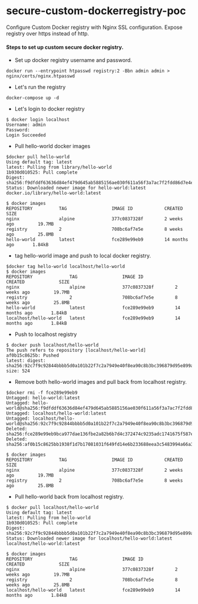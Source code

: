 # secure-custom-dockerregistry-poc
Configure Custom Docker registry with Nginx SSL configuration. Expose registry over https instead of http.


#### Steps to set up custom secure docker registry.

* Set up docker registry username and password.
```
docker run --entrypoint htpasswd registry:2 -Bbn admin admin > nginx/certs/nginx.htpasswd
```

* Let's run the registry
```
docker-compose up -d
```

* Let's login to docker registry
```
$ docker login localhost
Username: admin
Password: 
Login Succeeded
```

* Pull hello-world docker images
```
$docker pull hello-world
Using default tag: latest
latest: Pulling from library/hello-world
1b930d010525: Pull complete 
Digest: sha256:f9dfddf63636d84ef479d645ab5885156ae030f611a56f3a7ac7f2fdd86d7e4e
Status: Downloaded newer image for hello-world:latest
docker.io/library/hello-world:latest

$ docker images
REPOSITORY          TAG                 IMAGE ID            CREATED             SIZE
nginx               alpine              377c0837328f        2 weeks ago         19.7MB
registry            2                   708bc6af7e5e        8 weeks ago         25.8MB
hello-world         latest              fce289e99eb9        14 months ago       1.84kB
```

* tag hello-world image and push to local docker registry.
```
$docker tag hello-world localhost/hello-world
$ docker images
REPOSITORY              TAG                 IMAGE ID            CREATED             SIZE
nginx                   alpine              377c0837328f        2 weeks ago         19.7MB
registry                2                   708bc6af7e5e        8 weeks ago         25.8MB
hello-world             latest              fce289e99eb9        14 months ago       1.84kB
localhost/hello-world   latest              fce289e99eb9        14 months ago       1.84kB
```

* Push to localhost registry
```
$ docker push localhost/hello-world
The push refers to repository [localhost/hello-world]
af0b15c8625b: Pushed 
latest: digest: sha256:92c7f9c92844bbbb5d0a101b22f7c2a7949e40f8ea90c8b3bc396879d95e899a size: 524
```

* Remove both hello-world images and pull back from localhost registry.
```
$docker rmi -f fce289e99eb9
Untagged: hello-world:latest
Untagged: hello-world@sha256:f9dfddf63636d84ef479d645ab5885156ae030f611a56f3a7ac7f2fdd86d7e4e
Untagged: localhost/hello-world:latest
Untagged: localhost/hello-world@sha256:92c7f9c92844bbbb5d0a101b22f7c2a7949e40f8ea90c8b3bc396879d95e899a
Deleted: sha256:fce289e99eb9bca977dae136fbe2a82b6b7d4c372474c9235adc1741675f587e
Deleted: sha256:af0b15c8625bb1938f1d7b17081031f649fd14e6b233688eea3c5483994a66a3

$ docker images
REPOSITORY          TAG                 IMAGE ID            CREATED             SIZE
nginx               alpine              377c0837328f        2 weeks ago         19.7MB
registry            2                   708bc6af7e5e        8 weeks ago         25.8MB

```

* Pull hello-world back from localhost registry.
```
$ docker pull localhost/hello-world
Using default tag: latest
latest: Pulling from hello-world
1b930d010525: Pull complete 
Digest: sha256:92c7f9c92844bbbb5d0a101b22f7c2a7949e40f8ea90c8b3bc396879d95e899a
Status: Downloaded newer image for localhost/hello-world:latest
localhost/hello-world:latest

$ docker images
REPOSITORY              TAG                 IMAGE ID            CREATED             SIZE
nginx                   alpine              377c0837328f        2 weeks ago         19.7MB
registry                2                   708bc6af7e5e        8 weeks ago         25.8MB
localhost/hello-world   latest              fce289e99eb9        14 months ago       1.84kB
```